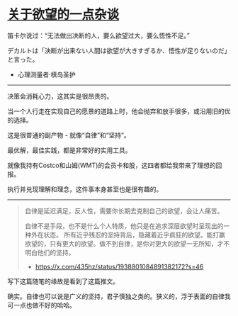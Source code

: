 # [关于欲望的一点杂谈](https://github.com/alterxyz/gitblog/issues/9)

笛卡尔说过：“无法做出决断的人，要么欲望过大，要么悟性不足。”

デカルトは「決断が出来ない人間は欲望が大きすぎるか、悟性が足りないのだ」と言った。

- 心理测量者·槙岛圣护

---

决策会消耗心力，这其实是很昂贵的。

当一个人行走在实现自己的愿景的道路上时，他会抛弃和放手很多，或沿用旧的优的选择。

这是很普通的副产物 - 就像“自律”和“坚持”。

最优解，最佳实践，都是非常好的实用工具。

就像我持有Costco和山姆(WMT)的会员卡和股，这四者都给我带来了理想的回报。

执行并兑现理解和理念，这件事本身甚至也是很有趣的。

---

> 自律是延迟满足，反人性，需要你长期去克制自己的欲望，会让人痛苦。
> 
> 自律不是手段，也不是什么个人特质，他只是在追求深层欲望时呈现出的一种外在状态。
所有近乎残忍的坚持背后，隐藏着近乎疯狂的欲望。能打赢欲望的，只有更大的欲望。做不到自律，是你对更大的欲望一无所知，才不明白他们的坚持。
> - https://x.com/435hz/status/1938801084891382172?s=46

写下这篇随笔的缘故是看到了这篇推文。

确实。自律也可以说是广义的坚持，君子慎独之类的。狭义的，浮于表面的自律我可一点也做不好的哈哈。